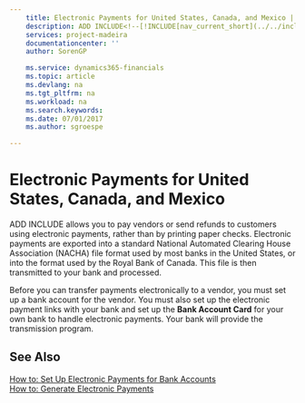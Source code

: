 ```yaml
---
    title: Electronic Payments for United States, Canada, and Mexico | Microsoft Docs
    description: ADD INCLUDE<!--[!INCLUDE[nav_current_short](../../includes/nav_current_short_md.md)]--> allows you to pay vendors or send refunds to customers using electronic payments, rather than by printing paper checks. Electronic payments are exported into a standard National Automated Clearing House Association (NACHA) file format used by most banks in the United States, or into the format used by the Royal Bank of Canada. This file is then transmitted to your bank and processed.
    services: project-madeira
    documentationcenter: ''
    author: SorenGP

    ms.service: dynamics365-financials
    ms.topic: article
    ms.devlang: na
    ms.tgt_pltfrm: na
    ms.workload: na
    ms.search.keywords:
    ms.date: 07/01/2017
    ms.author: sgroespe

---
```

# Electronic Payments for United States, Canada, and Mexico
ADD INCLUDE<!--[!INCLUDE[nav_current_short](../../includes/nav_current_short_md.md)]--> allows you to pay vendors or send refunds to customers using electronic payments, rather than by printing paper checks. Electronic payments are exported into a standard National Automated Clearing House Association (NACHA) file format used by most banks in the United States, or into the format used by the Royal Bank of Canada. This file is then transmitted to your bank and processed.  
  
 Before you can transfer payments electronically to a vendor, you must set up a bank account for the vendor. You must also set up the electronic payment links with your bank and set up the **Bank Account Card** for your own bank to handle electronic payments. Your bank will provide the transmission program.  
  
## See Also  
 [How to: Set Up Electronic Payments for Bank Accounts](how-to-set-up-electronic-payments-for-bank-accounts.md)   
 [How to: Generate Electronic Payments](how-to-generate-electronic-payments.md)